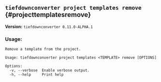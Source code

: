 ## `tiefdownconverter project templates remove` {#projecttemplatesremove}

**Version:** `tiefdownconverter 0.11.0-ALPHA.1`

### Usage:
```
Remove a template from the project.

Usage: tiefdownconverter project templates <TEMPLATE> remove [OPTIONS]

Options:
  -v, --verbose  Enable verbose output.
  -h, --help     Print help
```


